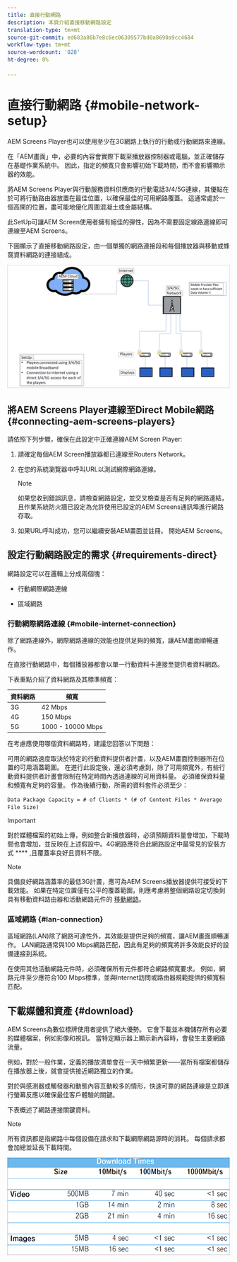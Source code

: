 ```yaml
---
title: 直接行動網路
description: 本頁介紹直接移動網路設定
translation-type: tm+mt
source-git-commit: ed683a86b7e8c6ec06309577bd0a8690a9cc4684
workflow-type: tm+mt
source-wordcount: '828'
ht-degree: 0%

---
```



# 直接行動網路 {#mobile-network-setup}

AEM Screens Player也可以使用至少在3G網路上執行的行動或行動網路來連線。

在「AEM畫面」中，必要的內容會實際下載至播放器控制器或電腦，並正確儲存在基礎作業系統中。 因此，指定的頻寬只會影響初始下載時間，而不會影響顯示器的效能。

將AEM Screens Player與行動服務資料供應商的行動電話3/4/5G連線，其優點在於可將行動路由器放置在最佳位置，以確保最佳的可用網路覆蓋。 這通常處於一個高開的位置，盡可能地優化周圍混凝土或金屬結構。

此SetUp可讓AEM Screen使用者擁有絕佳的彈性，因為不需要固定線路連線即可連線至AEM Screens。

下圖顯示了直接移動網路設定，由一個單獨的網路連接段和每個播放器與移動或蜂窩資料網路的連接組成。

![](/help/using/assets/direct-mobile-1.png)

## 將AEM Screens Player連線至Direct Mobile網路 {#connecting-aem-screens-players}

請依照下列步驟，確保在此設定中正確連線AEM Screen Player:

1. 請確定每個AEM Screen播放器都已連線至Routers Network。

1. 在您的系統瀏覽器中呼叫URL以測試網際網路連線。

   >[!NOTE]
   >如果您收到錯誤訊息，請檢查網路設定，並交叉檢查是否有足夠的網路連結，且作業系統防火牆已設定為允許使用已設定的AEM Screens通訊埠進行網路存取。

1. 如果URL呼叫成功，您可以繼續安裝AEM畫面並註冊。 開始AEM Screens。

## 設定行動網路設定的需求 {#requirements-direct}

網路設定可以在邏輯上分成兩個塊：

* 行動網際網路連線

* 區域網路

### 行動網際網路連線 {#mobile-internet-connection}

除了網路連線外，網際網路連線的效能也提供足夠的頻寬，讓AEM畫面順暢運作。

在直接行動網路中，每個播放器都會以單一行動資料卡連接至提供者資料網路。

下表重點介紹了資料網路及其標準頻寬：

| 資料網路 | 頻寬 |
|--- |--- |
| 3G | 42 Mbps |
| 4G | 150 Mbps |
| 5G | 1000 - 10000 Mbps |

在考慮應使用哪個資料網路時，建議您回答以下問題：

可用的網路速度取決於特定的行動資料提供者計畫，以及AEM畫面控制器所在位置的可用涵蓋範圍。
在進行此設定後，還必須考慮到，除了可用頻寬外，有些行動資料提供者計畫會限制在特定時間內透過連線的可用資料量。 必須確保資料量和頻寬有足夠的容量。
作為後續行動，所需的資料套件必須至少：

`Data Package Capacity = # of Clients * (# of Content Files * Average File Size)`


>[!IMPORTANT]
>對於媒體檔案的初始上傳，例如整合新播放器時，必須預期資料量會增加，下載時間也會增加，並反映在上述假設中。4G網路應符合此網路設定中最常見的安裝方式 **** ,且覆蓋率良好且資料不限。

>[!NOTE]
>具備良好網路涵蓋率的最低3G計畫，應可為AEM Screens播放器提供可接受的下載效能。 如果在特定位置僅有公平的覆蓋範圍，則應考慮將整個網路設定切換到具有移動資料路由器和活動網路元件的 [移動網路](/help/using/mobile-network-router.md)。


### 區域網路 {#lan-connection}

區域網路(LAN)除了網路可達性外，其效能是提供足夠的頻寬，讓AEM畫面順暢運作。 LAN網路通常與100 Mbps網路匹配，因此有足夠的頻寬將許多效能良好的設備連接到系統。

在使用其他活動網路元件時，必須確保所有元件都符合網路頻寬要求。 例如，網路元件至少應符合100 Mbps標準，並與Internet訪問或路由器規範提供的頻寬相匹配。

## 下載媒體和資產 {#download}

AEM Screens為數位標牌使用者提供了絕大優勢。 它會下載並本機儲存所有必要的媒體檔案，例如影像和視訊。 當特定顯示器上顯示新內容時，會發生主要網路流量。

例如，對於一般作業，定義的播放清單會在一天中頻繁更新——當所有檔案都儲存在播放器上後，就會提供接近網路獨立的作業。

對於與感測器或觸發器和動態內容互動較多的情形，快速可靠的網路連線是立即進行螢幕反應以確保最佳客戶體驗的關鍵。

下表概述了網路連接關鍵資料。

>[!NOTE]
>所有資訊都是指網路中每個設備在請求和下載網際網路源時的消耗。 每個請求都會加總並延長下載時間。

![](/help/using/assets/download-times-mobile.png)



